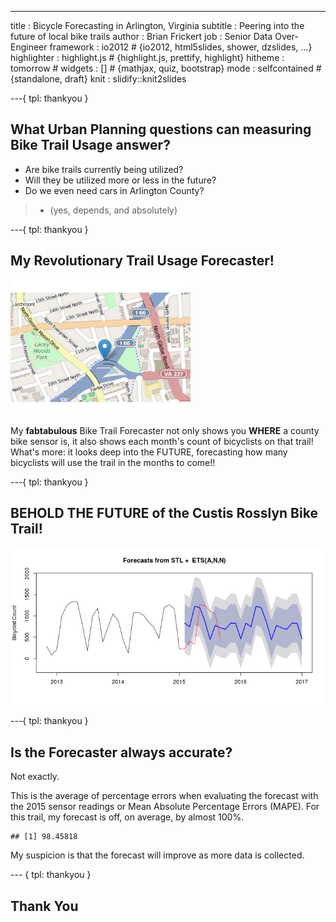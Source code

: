 ---
title       : Bicycle Forecasting in Arlington, Virginia
subtitle    : Peering into the future of local bike trails
author      : Brian Frickert
job         : Senior Data Over-Engineer
framework   : io2012        # {io2012, html5slides, shower, dzslides, ...}
highlighter : highlight.js  # {highlight.js, prettify, highlight}
hitheme     : tomorrow      # 
widgets     : []            # {mathjax, quiz, bootstrap}
mode        : selfcontained # {standalone, draft}
knit        : slidify::knit2slides

---{
 tpl: thankyou
}


## What Urban Planning questions can measuring Bike Trail Usage answer?

  * Are bike trails currently being utilized?
  * Will they be utilized more or less in the future?
  * Do we even need cars in Arlington County?
  
  > * (yes, depends, and absolutely)

---{
 tpl: thankyou
}

## My Revolutionary Trail Usage Forecaster!

![plot of chunk unnamed-chunk-1](assets/fig/unnamed-chunk-1-1.png) 

My **fabtabulous** Bike Trail Forecaster not only shows you **WHERE** 
a county bike sensor is, it also shows each month's count of bicyclists
on that trail! What's more: it looks deep into the FUTURE, forecasting
how many bicyclists will use the trail in the months to come!!

---{
 tpl: thankyou
}

## BEHOLD THE FUTURE of the Custis Rosslyn Bike Trail!


    
![plot of chunk unnamed-chunk-3](assets/fig/unnamed-chunk-3-1.png) 

---{
 tpl: thankyou
}

## Is the Forecaster always accurate?

Not exactly.

This is the average of percentage errors when evaluating the forecast with the 2015 sensor readings 
or Mean Absolute Percentage Errors (MAPE). For this trail, my forecast is off, on average, by almost 100%.


```
## [1] 98.45818
```

My suspicion is that the forecast will improve as more data is collected.

--- {
 tpl: thankyou
}

## Thank You

